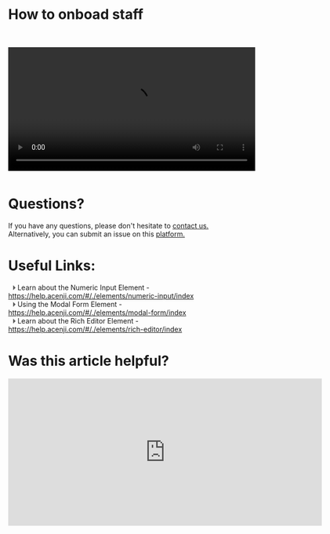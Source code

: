 # How to onboad staff  
<p style="margin-top:50px;"></p>


<video src="./onboard-staff/staff/AcenjiNavigationTutorial.mp4" type="video/mp4" controls width="860" style="max-width:100%;">
</video>
<p style="margin-top:50px;"></p>


<p style="margin-top:50px;"></p>

# Questions? 

If you have any questions, please don't hesitate to <a href="https://www.acenji.com/contact" target="_blank" rel="noopener">contact us.</a>   
Alternatively, you can submit an issue on this <a href="https://github.com/acenji/acenji-help/issues" target="_blank" rel="noopener">platform.</a>  
<p style="margin-top:30px;"></p>


# Useful Links:

<span class="triangle"></span> Learn about the Numeric Input Element - https://help.acenji.com/#/./elements/numeric-input/index       
<span class="triangle"></span> Using the Modal Form Element - https://help.acenji.com/#/./elements/modal-form/index  
<span class="triangle"></span> Learn about the Rich Editor Element - https://help.acenji.com/#/./elements/rich-editor/index
<style>
.triangle {
display: inline-block;
width: 0;
height: 0;
border-style: solid;
border-width: 5px 0 5px 5px;
border-color: transparent transparent transparent #595959;
margin-left: 10px;
}
</style>
<p style="margin-top:30px;"></p>


# Was this article helpful?

<iframe src="https://docs.google.com/forms/d/e/1FAIpQLScx8SlX1p5dET7hH3KBpvL9UOGmWfppVfch9vYxtdwT2Za1oQ/viewform?embedded=true" width="640" height="300" frameborder="0" marginheight="0" marginwidth="0">Wird geladen…</iframe>

